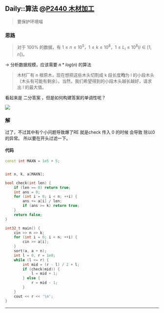 ## Daily::算法 @[P2440 木材加工](https://www.luogu.com.cn/problem/P2440)
> 要保护环境喵
### 思路
> 对于 100% 的数据，有 $1≤n≤10^5，1≤k≤10^8，1≤L_i​≤10^8(i∈[1,n])$。

-> 分析数据规模，应该需要 $n * log(n)$ 的算法

> 木材厂有 n 根原木，现在想把这些木头切割成 k 段长度**均**为 l 的小段木头（木头有可能有剩余）。当然，我们希望得到的小段木头越长越好，请求出 l 的最大值。

看起来是 二分答案 ，但是如何构建答案的单调性呢？

![](https://l4p-bucket-1.oss-cn-shenzhen.aliyuncs.com/img/adc4202391aac77ab963e3b3ace1a1b0_MD5.jpeg)

### 解
过了，不过其中有个小问题导致爆了RE
就是check 传入 0 的时候 会导致 除以0 的异常。
所以要在开头过滤一下。

#### 代码
```cpp
const int MAXN = 1e5 + 5;


int n, k, a[MAXN];

bool check(int len) {
    if (len == 0) return true;
    int ans = 0;
    for (int i = 0; i < n; ++i) {
        ans += a[i] / len;
        if (ans >= k) return true;
    }
    return false;
}

int32_t main() {
    cin >> n >> k;
    for (int i = 0; i < n; ++i) {
        cin >> a[i];
    }
    sort(a, a + n);
    int l = 0, r = 1e8;
    while (l <= r) {
        int mid = (r - l) / 2 + l;
        if (check(mid)) {
            l = mid + 1;
        } else {
            r = mid - 1;
        }
    }
    cout << r << '\n';
}
```

---
